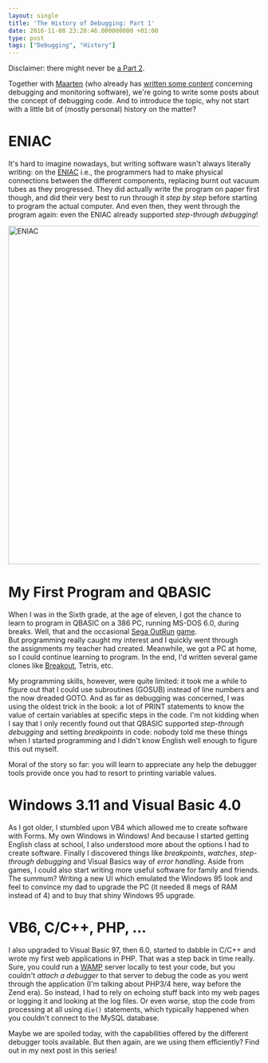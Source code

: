 ```yaml
---
layout: single
title: 'The History of Debugging: Part 1'
date: 2016-11-08 23:20:46.000000000 +01:00
type: post
tags: ["Debugging", "History"]
---
```


<p>Disclaimer: there might never be <a href="http://www.imdb.com/title/tt0082517/" target="_blank">a Part 2</a>.</p>
<p>Together with <a href="https://blog.maartenballiauw.be/" target="_blank">Maarten</a> (who already has <a href="https://blog.maartenballiauw.be/post/2016/10/19/making-net-code-less-allocatey-garbage-collector.html" target="_blank">written some content</a> concerning debugging and monitoring software), we're going to write some posts about the concept of debugging code. And to introduce the topic, why not start with a little bit of (mostly personal) history on the matter?</p>
<!--more-->
<h1>ENIAC</h1>
<p>It's hard to imagine nowadays, but writing software wasn't always literally writing: on the <a href="https://en.wikipedia.org/wiki/ENIAC" target="_blank">ENIAC</a> i.e., the programmers had to make physical connections between the different components, replacing burnt out vacuum tubes as they progressed. They did actually write the program on paper first though, and did their very best to run through it <em>step by step</em> before starting to program the actual computer. And even then, they went through the program again: even the ENIAC already supported <em>step-through debugging</em>!</p>
<p><a href="/assets/eniac.jpg"><img class="aligncenter size-full wp-image-565" src="{{ site.baseurl }}/assets/eniac.jpg" alt="ENIAC" width="994" height="677" /></a></p>


<h1>My First Program and QBASIC</h1>
<p>When I was in the Sixth grade, at the age of eleven, I got the chance to learn to program in QBASIC on a 386 PC, running MS-DOS 6.0, during breaks. Well, that and the occasional <a href="https://en.wikipedia.org/wiki/Out_Run" target="_blank">Sega OutRun</a> <a href="https://www.youtube.com/watch?v=Y0qFU39Y-M0" target="_blank">game</a>.<br />
But programming really caught my interest and I quickly went through the assignments my teacher had created. Meanwhile, we got a PC at home, so I could continue learning to program. In the end, I'd written several game clones like <a href="https://en.wikipedia.org/wiki/Breakout_(video_game)" target="_blank">Breakout</a>, Tetris, etc.</p>
<p>My programming skills, however, were quite limited: it took me a while to figure out that I could use subroutines (GOSUB) instead of line numbers and the now dreaded GOTO. And as far as debugging was concerned, I was using the oldest trick in the book: a lot of PRINT statements to know the value of certain variables at specific steps in the code. I'm not kidding when I say that I only recently found out that QBASIC supported <em>step-through debugging</em> and setting <em>breakpoints</em> in code: nobody told me these things when I started programming and I didn't know English well enough to figure this out myself.</p>
<p>Moral of the story so far: you will learn to appreciate any help the debugger tools provide once you had to resort to printing variable values.</p>
<h1>Windows 3.11 and Visual Basic 4.0</h1>
<p>As I got older, I stumbled upon VB4 which allowed me to create software with Forms. My own Windows in Windows! And because I started getting English class at school, I also understood more about the options I had to create software. Finally I discovered things like <em>breakpoints</em>, <em>watches</em>, <em>step-through debugging</em> and Visual Basics way of <em>error handling</em>. Aside from games, I could also start writing more useful software for family and friends.<br />
The summum? Writing a new UI which emulated the Windows 95 look and feel to convince my dad to upgrade the PC (it needed 8 megs of RAM instead of 4) and to buy that shiny Windows 95 upgrade.</p>
<h1>VB6, C/C++, PHP, ...</h1>
<p class="">I also upgraded to Visual Basic 97, then 6.0, started to dabble in C/C++ and wrote my first web applications in PHP. That was a step back in time really. Sure, you could run a <a href="https://en.wikipedia.org/wiki/LAMP_(software_bundle)#WAMP" target="_blank">WAMP</a> server locally to test your code, but you couldn't <em>attach a debugger</em> to that server to debug the code as you went through the application (I'm talking about PHP3/4 here, way before the Zend era). So instead, I had to rely on echoing stuff back into my web pages or logging it and looking at the log files. Or even worse, stop the code from processing at all using <code>die()</code> statements, which typically happened when you couldn't connect to the MySQL database.</p>
<p class="">Maybe we are spoiled today, with the capabilities offered by the different debugger tools available. But then again, are we using them efficiently? Find out in my next post in this series!</p>
